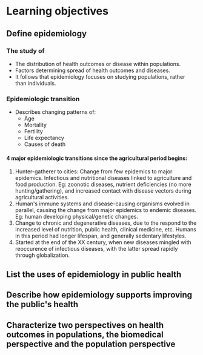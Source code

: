 # Learning objectives

## Define epidemiology
### The study of
- The distribution of health outcomes or disease within populations. 
- Factors determining spread of health outcomes and diseases.
- It follows that epidemiology focuses on studying populations, rather than individuals.
### Epidemiologic transition
- Describes changing patterns of:
	- Age
	- Mortality
	- Fertility
	- Life expectancy
	- Causes of death
#### 4 major epidemiologic transitions since the agricultural period begins:
1. Hunter-gatherer to cities: Change from few epidemics to major epidemics. Infectious and nutritional diseases linked to agriculture and food production. Eg: zoonotic diseases, nutrient deficiencies (no more hunting/gathering), and increased contact with disease vectors during agricultural activities.
2. Human's immune systems and disease-causing organisms evolved in parallel, causing the change from major epidemics to endemic diseases. Eg: human developing physical/genetic changes.
3. Change to chronic and degenerative diseases, due to the respond to the increased level of nutrition, public health, clinical medicine, etc. Humans in this period had longer lifespan, and generally sedentary lifestyles.
4. Started at the end of the XX century, when new diseases mingled with reoccurence of infectious diseases, with the latter spread rapidly through globalization.
## List the uses of epidemiology in public health

## Describe how epidemiology supports improving the public's health

## Characterize two perspectives on health outcomes in populations, the biomedical perspective and the population perspective
